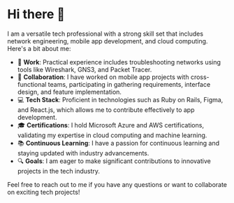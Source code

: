# Hi there 👋

I am a versatile tech professional with a strong skill set that includes network engineering, mobile app development, and cloud computing. Here's a bit about me:

- 💼 **Work**: Practical experience includes troubleshooting networks using tools like Wireshark, GNS3, and Packet Tracer.
- 📱 **Collaboration**: I have worked on mobile app projects with cross-functional teams, participating in gathering requirements, interface design, and feature implementation.
- 💻 **Tech Stack**: Proficient in technologies such as Ruby on Rails, Figma, and React.js, which allows me to contribute effectively to app development.
- 🎓 **Certifications**: I hold Microsoft Azure and AWS certifications, validating my expertise in cloud computing and machine learning.
- 📚 **Continuous Learning**: I have a passion for continuous learning and staying updated with industry advancements.
- 🔍 **Goals**: I am eager to make significant contributions to innovative projects in the tech industry.

Feel free to reach out to me if you have any questions or want to collaborate on exciting tech projects!

<!--
**Udaykir02/Udaykir02** is a ✨ _special_ ✨ repository because its `README.md` (this file) appears on your GitHub profile.
